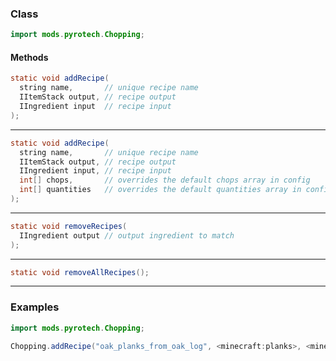 
### Class

```java
import mods.pyrotech.Chopping;
```

#### Methods

```java
static void addRecipe(
  string name,       // unique recipe name
  IItemStack output, // recipe output
  IIngredient input  // recipe input
);
```


---


```java
static void addRecipe(
  string name,       // unique recipe name
  IItemStack output, // recipe output
  IIngredient input, // recipe input
  int[] chops,       // overrides the default chops array in config
  int[] quantities   // overrides the default quantities array in config
);
```


---


```java
static void removeRecipes(
  IIngredient output // output ingredient to match
);
```


---


```java
static void removeAllRecipes();
```


---


### Examples

```java
import mods.pyrotech.Chopping;

Chopping.addRecipe("oak_planks_from_oak_log", <minecraft:planks>, <minecraft:log>);
```
